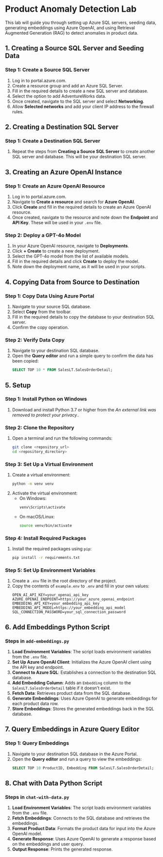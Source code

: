 # Product Anomaly Detection Lab

This lab will guide you through setting up Azure SQL servers, seeding data, generating embeddings using Azure OpenAI, and using Retrieval Augmented Generation (RAG) to detect anomalies in product data.

## 1. Creating a Source SQL Server and Seeding Data

### Step 1: Create a Source SQL Server
1. Log in to portal.azure.com.
2. Create a resource group and add an Azure SQL Server.
3. Fill in the required details to create a new SQL server and database.
4. Select the option to add AdventureWorks data.
5. Once created, navigate to the SQL server and select **Networking**.
6. Allow **Selected networks** and add your client IP address to the firewall rules.

## 2. Creating a Destination SQL Server

### Step 1: Create a Destination SQL Server
1. Repeat the steps from **Creating a Source SQL Server** to create another SQL server and database. This will be your destination SQL server.

## 3. Creating an Azure OpenAI Instance

### Step 1: Create an Azure OpenAI Resource
1. Log in to portal.azure.com.
2. Navigate to **Create a resource** and search for **Azure OpenAI**.
3. Click **Create** and fill in the required details to create an Azure OpenAI resource.
4. Once created, navigate to the resource and note down the **Endpoint** and **API Key**. These will be used in your `.env` file.

### Step 2: Deploy a GPT-4o Model
1. In your Azure OpenAI resource, navigate to **Deployments**.
2. Click **+ Create** to create a new deployment.
3. Select the GPT-4o model from the list of available models.
4. Fill in the required details and click **Create** to deploy the model.
5. Note down the deployment name, as it will be used in your scripts.

## 4. Copying Data from Source to Destination

### Step 1: Copy Data Using Azure Portal
1. Navigate to your source SQL database.
2. Select **Copy** from the toolbar.
3. Fill in the required details to copy the database to your destination SQL server.
4. Confirm the copy operation.

### Step 2: Verify Data Copy
1. Navigate to your destination SQL database.
2. Open the **Query editor** and run a simple query to confirm the data has been copied:
    ```sql
    SELECT TOP 10 * FROM SalesLT.SalesOrderDetail;
    ```

## 5. Setup

### Step 1: Install Python on Windows
1. Download and install Python 3.7 or higher from the *An external link was removed to protect your privacy.*.

### Step 2: Clone the Repository
1. Open a terminal and run the following commands:
    ```bash
    git clone <repository_url>
    cd <repository_directory>
    ```

### Step 3: Set Up a Virtual Environment
1. Create a virtual environment:
    ```bash
    python -m venv venv
    ```
2. Activate the virtual environment:
    - On Windows:
        ```bash
        venv\Scripts\activate
        ```
    - On macOS/Linux:
        ```bash
        source venv/bin/activate
        ```

### Step 4: Install Required Packages
1. Install the required packages using `pip`:
    ```bash
    pip install -r requirements.txt
    ```

### Step 5: Set Up Environment Variables
1. Create a `.env` file in the root directory of the project.
2. Copy the contents of `example.env` to `.env` and fill in your own values:
    ```plaintext
    OPEN_AI_API_KEY=your_openai_api_key
    AZURE_OPENAI_ENDPOINT=https://your_azure_openai_endpoint
    EMBEDDING_API_KEY=your_embedding_api_key
    EMBEDDING_API_MODEL=https://your_embedding_api_model
    SQL_CONNECTION_PASSWORD=your_sql_connection_password
    ```

## 6. Add Embeddings Python Script

### Steps in `add-embeddings.py`
1. **Load Environment Variables**: The script loads environment variables from the `.env` file.
2. **Set Up Azure OpenAI Client**: Initializes the Azure OpenAI client using the API key and endpoint.
3. **Connect to Azure SQL**: Establishes a connection to the destination SQL database.
4. **Add Embedding Column**: Adds an `Embedding` column to the `SalesLT.SalesOrderDetail` table if it doesn't exist.
5. **Fetch Data**: Retrieves product data from the SQL database.
6. **Generate Embeddings**: Uses Azure OpenAI to generate embeddings for each product data row.
7. **Store Embeddings**: Stores the generated embeddings back in the SQL database.

## 7. Query Embeddings in Azure Query Editor

### Step 1: Query Embeddings
1. Navigate to your destination SQL database in the Azure Portal.
2. Open the **Query editor** and run a query to view the embeddings:
    ```sql
    SELECT TOP 10 ProductID, Embedding FROM SalesLT.SalesOrderDetail;
    ```

## 8. Chat with Data Python Script

### Steps in `chat-with-data.py`
1. **Load Environment Variables**: The script loads environment variables from the `.env` file.
2. **Fetch Embeddings**: Connects to the SQL database and retrieves the embeddings.
3. **Format Product Data**: Formats the product data for input into the Azure OpenAI model.
4. **Generate Response**: Uses Azure OpenAI to generate a response based on the embeddings and user query.
5. **Output Response**: Prints the generated response.
